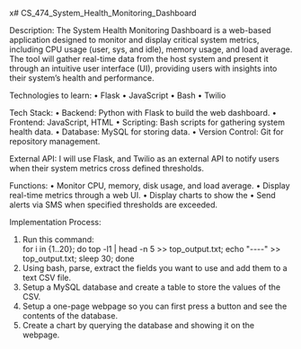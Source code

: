 x# CS_474_System_Health_Monitoring_Dashboard

Description: 
The System Health Monitoring Dashboard is a web-based application designed to monitor and display critical system metrics, including CPU usage (user, sys, and idle), memory usage, and load average. The tool will gather real-time data from the host system and present it through an intuitive user interface (UI), providing users with insights into their system’s health and performance.

Technologies to learn: 
• Flask
• JavaScript
• Bash
• Twilio

Tech Stack: 
• Backend: Python with Flask to build the web dashboard.
• Frontend: JavaScript, HTML
• Scripting: Bash scripts for gathering system health data. 
• Database: MySQL for storing data.
• Version Control: Git for repository management. 

External API: 
I will use Flask, and Twilio as an external API to notify users when their system metrics cross defined thresholds. 


Functions: 
• Monitor CPU, memory, disk usage, and load average. 
• Display real-time metrics through a web UI.
• Display charts to show the 
• Send alerts via SMS when specified thresholds are exceeded. 


Implementation Process: 
1.	Run this command:  
for i in {1..20}; do top -l1 | head -n 5 >> top_output.txt; echo "----" >> top_output.txt; sleep 30; done
2.	Using bash, parse, extract the fields you want to use and add them to a text CSV file.
4.	Setup a MySQL database and create a table to store the values of the CSV.
5.	Setup a one-page webpage so you can first press a button and see the contents of the database. 
5.	Create a chart by querying the database and showing it on the webpage.

